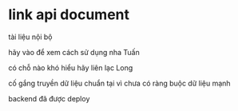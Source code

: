 # link api document

tài liệu nội bộ

hãy vào để xem cách sử dụng nha Tuấn

có chỗ nào khó hiểu hãy liên lạc Long

cố gắng truyền dữ liệu chuẩn tại vì chưa có ràng buộc dữ liệu mạnh

backend đã được deploy
